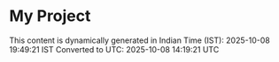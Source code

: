 # My Project

This content is dynamically generated in Indian Time (IST): 2025-10-08 19:49:21 IST
Converted to UTC: 2025-10-08 14:19:21 UTC
